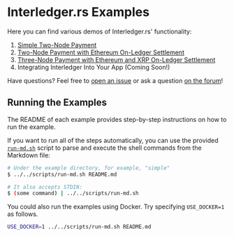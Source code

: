 # Interledger.rs Examples

Here you can find various demos of Interledger.rs' functionality:

1. [Simple Two-Node Payment](./simple/README.md)
1. [Two-Node Payment with Ethereum On-Ledger Settlement](./eth-settlement/README.md)
1. [Three-Node Payment with Ethereum and XRP On-Ledger Settlement](./eth_xrp_three_nodes/README.md)
1. Integrating Interledger Into Your App (Coming Soon!)

Have questions? Feel free to [open an issue](https://github.com/interledger-rs/interledger-rs/issues/new) or ask a question [on the forum](https://forum.interledger.org/)!

## Running the Examples
The README of each example provides step-by-step instructions on how to run the example.

If you want to run all of the steps automatically, you can use the provided [`run-md.sh`](../scripts/run-md.sh) script to parse and execute the shell commands from the Markdown file:

```bash #
# Under the example directory, for example, "simple"
$ ../../scripts/run-md.sh README.md

# It also accepts STDIN:
$ (some command) | ../../scripts/run-md.sh
```

You could also run the examples using Docker. Try specifying `USE_DOCKER=1` as follows.

```bash #
USE_DOCKER=1 ../../scripts/run-md.sh README.md
```

